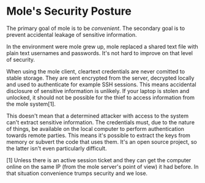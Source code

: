 Mole's Security Posture
=======================

The primary goal of mole is to be *convenient*. The secondary goal is to
prevent accidental leakage of sensitive information.

In the environment were mole grew up, mole replaced a shared text file with
plain text usernames and passwords. It's not hard to improve on that level of
security.

When using the mole client, cleartext credentials are never comitted to stable
storage. They are sent encrypted from the server, decrypted locally and used
to authenticate for example SSH sessions. This means accidental disclosure of
sensitive information is unlikely. If your laptop is stolen and unlocked, it
should not be possible for the thief to access information from the mole
system[1].

This doesn't mean that a determined attacker with access to the system can't
extract sensitive information. The credentials must, due to the nature of
things, be available on the local computer to perform authentication towards
remote parties. This means it's possible to extract the keys from memory or
subvert the code that uses them. It's an open source project, so the latter
isn't even particularly difficult.

[1] Unless there is an active session ticket and they can get the computer
online on the same IP (from the mole server's point of view) it had before.
In that situation convenience trumps security and we lose.

